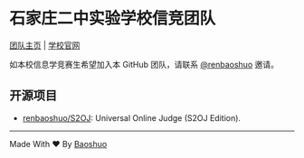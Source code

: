 # 石家庄二中实验学校信竞团队

[团队主页](https://sjzezsyxx.github.io) \| [学校官网](http://www.sjzezsyxx.com)

如本校信息学竞赛生希望加入本 GitHub 团队，请联系 [@renbaoshuo](https://github.com/renbaoshuo) 邀请。

## 开源项目

- [renbaoshuo/S2OJ](https://github.com/renbaoshuo/S2OJ): Universal Online Judge (S2OJ Edition).

---

Made With ❤ By <a href="https://baoshuo.ren">Baoshuo</a>
